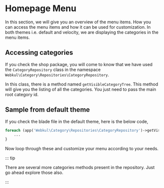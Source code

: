 # Homepage Menu

In this section, we will give you an overview of the menu items. How you can access the menu items and how it can be used for customization. In both themes i.e. default and velocity, we are displaying the categories in the menu items.

## Accessing categories

If you check the shop package, you will come to know that we have used the `CategoryRepository` class in the namespace `Webkul\Category\Repositories\CategoryRepository`.

In this class, there is a method named `getVisibleCategoryTree`. This method will give you the listing of all the categories. You just need to pass the main root category id.

## Sample from default theme

If you check the blade file in the default theme, here is the below code,

~~~php
foreach (app('Webkul\Category\Repositories\CategoryRepository')->getVisibleCategoryTree(core()->getCurrentChannel()->root_category_id) as $category) {
    ...
}
~~~

Now loop through these and customize your menu according to your needs.

::: tip

There are several more categories methods present in the repository. Just go ahead explore those also.

:::
